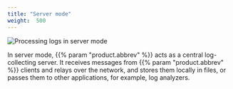 ```yaml
---
title: "Server mode"
weight:  500
---
```

<!-- DISCLAIMER: This file is based on the syslog-ng Open Source Edition documentation https://github.com/balabit/syslog-ng-ose-guides/commit/2f4a52ee61d1ea9ad27cb4f3168b95408fddfdf2 and is used under the terms of The syslog-ng Open Source Edition Documentation License. The file has been modified by Axoflow. -->

![Processing logs in server mode](/images/figures/fig-server_mode01.png)

In server mode, {{% param "product.abbrev" %}} acts as a central log-collecting server. It receives messages from {{% param "product.abbrev" %}} clients and relays over the network, and stores them locally in files, or passes them to other applications, for example, log analyzers.

